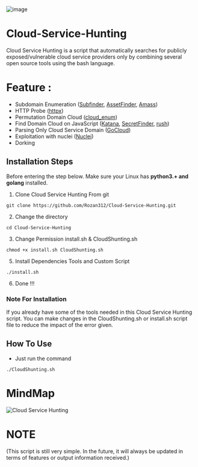 ![image](https://github.com/Rozan312/Cloud-Service-Hunting/assets/49874549/5c78e820-4a69-470b-8b79-3d761f74b8a2)
#                                                     Cloud-Service-Hunting
Cloud Service Hunting is a script that automatically searches for publicly exposed/vulnerable cloud service providers only by combining several open source tools using the bash language. 
# Feature :
- Subdomain Enumeration ([Subfinder](https://github.com/projectdiscovery/subfinder), [AssetFinder](https://github.com/tomnomnom/assetfinder), [Amass](https://github.com/owasp-amass/amass))
- HTTP Probe ([httpx](https://github.com/projectdiscovery/httpx))
- Permutation Domain Cloud ([cloud_enum](https://github.com/initstring/cloud_enum))
- Find Domain Cloud on JavaScript ([Katana](https://github.com/projectdiscovery/katana), [SecretFinder](https://github.com/m4ll0k/SecretFinder), [rush](https://github.com/shenwei356/rush))
- Parsing Only Cloud Service Domain ([GoCloud](https://github.com/MantisSTS/GoCloud))
- Exploitation with nuclei ([Nuclei](https://github.com/projectdiscovery/nuclei))
- Dorking

## Installation Steps

Before entering the step below. Make sure your Linux has **python3.+ and golang** installed.

1. Clone Cloud Service Hunting From git
```
git clone https://github.com/Rozan312/Cloud-Service-Hunting.git
```
2. Change the directory
```
cd Cloud-Service-Hunting
```
3. Change Permission install.sh & CloudShunting.sh
```
chmod +x install.sh CloudShunting.sh
```
5. Install Dependencies Tools and Custom Script
```
./install.sh
```
6. Done !!!

### Note For Installation
If you already have some of the tools needed in this Cloud Service Hunting script. You can make changes in the CloudShunting.sh or install.sh script file to reduce the impact of the error given.

## How To Use 
* Just run the command
```
./CloudShunting.sh
``` 
#                                                     MindMap
![Cloud Service Hunting](https://github.com/Rozan312/Cloud-Service-Hunting/assets/49874549/dc09dc66-65ca-4a53-9b36-f6105a961fa4)

# NOTE
(This script is still very simple. In the future, it will always be updated in terms of features or output information received.)

